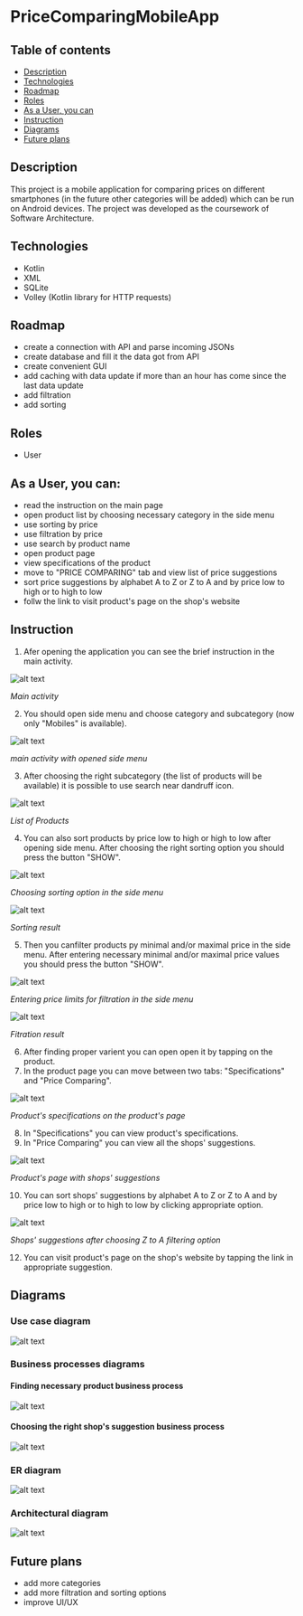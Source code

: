 # PriceComparingMobileApp
## Table of contents
* [Description](#description)
* [Technologies](#technologies)
* [Roadmap](#roadmap)
* [Roles](#roles)
* [As a User, you can](#as-a-user-you-can)
* [Instruction](#instruction)
* [Diagrams](#diagrams)
* [Future plans](#future-plans)

## Description
This project is a mobile application for comparing prices on different smartphones (in the future other categories will be added) which can be run on Android devices. The project was developed as the coursework of Software Architecture.

## Technologies
* Kotlin
* XML
* SQLite
* Volley (Kotlin library for HTTP requests)

## Roadmap
* create a connection with API and parse incoming JSONs
* create database and fill it the data got from API
* create convenient GUI
* add caching with data update if more than an hour has come since the last data update
* add filtration
* add sorting

## Roles
* User

## As a User, you can:
* read the instruction on the main page
* open product list by choosing necessary category in the side menu
* use sorting by price
* use filtration by price
* use search by product name
* open product page
* view specifications of the product
* move to "PRICE COMPARING" tab and view list of price suggestions
* sort price suggestions by alphabet A to Z or Z to A and by price low to high or to high to low
* follw the link to visit product's page on the shop's website

## Instruction
1. Afer opening the application you can see the brief instruction in the main activity.

![alt text](https://github.com/MykolaOnyshchuk/PriceComparingMobileApp/blob/master/screenshots/main_activity.png?raw=true)

*Main activity*

2. You should open side menu and choose category and subcategory (now only "Mobiles" is available).

![alt text](https://github.com/MykolaOnyshchuk/PriceComparingMobileApp/blob/master/screenshots/main_activity_with_side_menu.png?raw=true)

*main activity with opened side menu*

3. After choosing the right subcategory (the list of products will be available) it is possible to use search near dandruff icon.

![alt text](https://github.com/MykolaOnyshchuk/PriceComparingMobileApp/blob/master/screenshots/list_of_products.png?raw=true)

*List of Products*

4. You can also sort products by price low to high or high to low after opening side menu. After choosing the right sorting option you should press the button "SHOW".

![alt text](https://github.com/MykolaOnyshchuk/PriceComparingMobileApp/blob/master/screenshots/sorting_options.png?raw=true)

*Choosing sorting option in the side menu*

![alt text](https://github.com/MykolaOnyshchuk/PriceComparingMobileApp/blob/master/screenshots/sorting_result.png?raw=true)

*Sorting result*

5. Then you canfilter products py minimal and/or maximal price in the side menu. After entering necessary minimal and/or maximal price values you should press the button "SHOW".

![alt text](https://github.com/MykolaOnyshchuk/PriceComparingMobileApp/blob/master/screenshots/filtering_options.png?raw=true)

*Entering price limits for filtration in the side menu*

![alt text](https://github.com/MykolaOnyshchuk/PriceComparingMobileApp/blob/master/screenshots/filtering_result.png?raw=true)

*Fitration result*

6. After finding proper varient you can open open it by tapping on the product.
7. In the product page you can move between two tabs: "Specifications" and "Price Comparing".

![alt text](https://github.com/MykolaOnyshchuk/PriceComparingMobileApp/blob/master/screenshots/product_page.png?raw=true)

*Product's specifications on the product's page*

8. In "Specifications" you can view product's specifications.
9. In "Price Comparing" you can view all the shops' suggestions.

![alt text](https://github.com/MykolaOnyshchuk/PriceComparingMobileApp/blob/master/screenshots/shops_suggestions.png?raw=true)

*Product's page with shops' suggestions*

10. You can sort shops' suggestions by alphabet A to Z or Z to A and by price low to high or to high to low by clicking appropriate option.

![alt text](https://github.com/MykolaOnyshchuk/PriceComparingMobileApp/blob/master/screenshots/shops_suggestions_after_change.png?raw=true)

*Shops' suggestions after choosing Z to A filtering option*

12. You can visit product's page on the shop's website by tapping the link in appropriate suggestion.

## Diagrams
### Use case diagram
![alt text](https://github.com/MykolaOnyshchuk/PriceComparingMobileApp/blob/master/diagrams/use_case_diagram.png?raw=true)
### Business processes diagrams
#### Finding necessary product business process
![alt text](https://github.com/MykolaOnyshchuk/PriceComparingMobileApp/blob/master/diagrams/finding_necessary_product_business_process_diagram.png?raw=true)
#### Choosing the right shop's suggestion business process
![alt text](https://github.com/MykolaOnyshchuk/PriceComparingMobileApp/blob/master/diagrams/choosing_the_right_shop's_suggestion_business_process_diagram.png?raw=true)
### ER diagram
![alt text](https://github.com/MykolaOnyshchuk/PriceComparingMobileApp/blob/master/diagrams/er_diagram.png?raw=true)
### Architectural diagram
![alt text](https://github.com/MykolaOnyshchuk/PriceComparingMobileApp/blob/master/diagrams/architectural_diagram.png?raw=true)

## Future plans
* add more categories
* add more filtration and sorting options
* improve UI/UX
